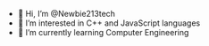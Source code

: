 - 👋 Hi, I’m @Newbie213tech
- 👀 I’m interested in C++ and JavaScript languages
- 🌱 I’m currently learning Computer Engineering

<!---
Newbie213tech/Newbie213tech is a ✨ special ✨ repository because its `README.md` (this file) appears on your GitHub profile.
You can click the Preview link to take a look at your changes.
--->
